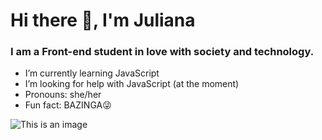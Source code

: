 # Hi there 👋, I'm Juliana

### I am a Front-end student in love with society and technology.


- I’m currently learning JavaScript
- I’m looking for help with JavaScript (at the moment)
- Pronouns: she/her
-  Fun fact: BAZINGA😜

![This is an image](https://myoctocat.com/assets/images/base-octocat.svg)
